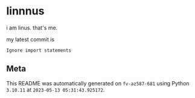 # linnnus

i am linus. that's me.

my latest commit is

```
Ignore import statements
```

## Meta

This README was automatically generated on `fv-az587-681` using Python
`3.10.11` at `2023-05-13 05:31:43.925172`.
